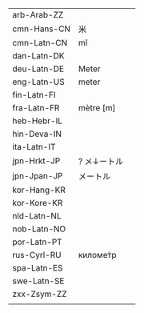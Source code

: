 | | | |
|-|-|-|
| arb-Arab-ZZ |  |  |
| cmn-Hans-CN | 米 |  |
| cmn-Latn-CN | mǐ |  |
| dan-Latn-DK |  |  |
| deu-Latn-DE | Meter |  |
| eng-Latn-US | meter |  |
| fin-Latn-FI |  |  |
| fra-Latn-FR | mètre [m] |  |
| heb-Hebr-IL |  |  |
| hin-Deva-IN |  |  |
| ita-Latn-IT |  |  |
| jpn-Hrkt-JP | ? メ↓ートル |  |
| jpn-Jpan-JP | メートル |  |
| kor-Hang-KR |  |  |
| kor-Kore-KR |  |  |
| nld-Latn-NL |  |  |
| nob-Latn-NO |  |  |
| por-Latn-PT |  |  |
| rus-Cyrl-RU | киломе́тр |  |
| spa-Latn-ES |  |  |
| swe-Latn-SE |  |  |
| zxx-Zsym-ZZ |  |  |
|  |  |  |
